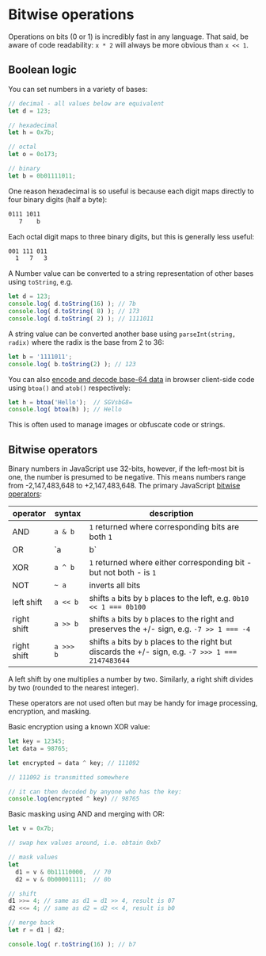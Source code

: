 # Bitwise operations

Operations on bits (0 or 1) is incredibly fast in any language. That said, be aware of code readability: `x * 2` will always be more obvious than `x << 1`.

## Boolean logic

You can set numbers in a variety of bases:

```js
// decimal - all values below are equivalent
let d = 123;

// hexadecimal
let h = 0x7b;

// octal
let o = 0o173;

// binary
let b = 0b01111011;
```

One reason hexadecimal is so useful is because each digit maps directly to four binary digits (half a byte):

```txt
0111 1011
   7    b
```

Each octal digit maps to three binary digits, but this is generally less useful:

```txt
001 111 011
  1   7   3
```

A Number value can be converted to a string representation of other bases using `toString`, e.g.

```js
let d = 123;
console.log( d.toString(16) ); // 7b
console.log( d.toString( 8) ); // 173
console.log( d.toString( 2) ); // 1111011
```

A string value can be converted another base using `parseInt(string, radix)` where the radix is the base from 2 to 36:

```js
let b = '1111011';
console.log( b.toString(2) ); // 123
```

You can also [encode and decode base-64 data](https://developer.mozilla.org/en-US/docs/Web/API/WindowBase64/Base64_encoding_and_decoding) in browser client-side code using `btoa()` and `atob()` respectively:

```js
let h = btoa('Hello');  // SGVsbG8=
console.log( btoa(h) ); // Hello
```

This is often used to manage images or obfuscate code or strings.

## Bitwise operators

Binary numbers in JavaScript use 32-bits, however, if the left-most bit is one, the number is presumed to be negative. This means numbers range from -2,147,483,648 to +2,147,483,648. The primary JavaScript [bitwise operators](https://developer.mozilla.org/en-US/docs/Web/JavaScript/Reference/Operators/Bitwise_Operators):

|operator|syntax|description|
|-|-|-|
|AND|`a & b`|`1` returned where corresponding bits are both `1`|
|OR|`a | b`|`1` returned where either corresponding bit is `1`|
|XOR|`a ^ b`|`1` returned where either corresponding bit - but not both - is `1`|
|NOT|`~ a`|inverts all bits|
|left shift|`a << b`|shifts `a` bits by `b` places to the left, e.g. `0b10 << 1 === 0b100`|
|right shift|`a >> b`|shifts `a` bits by `b` places to the right and preserves the +/- sign, e.g. `-7 >> 1 === -4`|
|right shift|`a >>> b`|shifts `a` bits by `b` places to the right but discards the +/- sign, e.g. `-7 >>> 1 === 2147483644`|

A left shift by one multiplies a number by two. Similarly, a right shift divides by two (rounded to the nearest integer).

These operators are not used often but may be handy for image processing, encryption, and masking.

Basic encryption using a known XOR value:

```js
let key = 12345;
let data = 98765;

let encrypted = data ^ key; // 111092

// 111092 is transmitted somewhere

// it can then decoded by anyone who has the key:
console.log(encrypted ^ key) // 98765
```

Basic masking using AND and merging with OR:

```js
let v = 0x7b;

// swap hex values around, i.e. obtain 0xb7

// mask values
let
  d1 = v & 0b11110000,  // 70
  d2 = v & 0b00001111;  // 0b

// shift
d1 >>= 4; // same as d1 = d1 >> 4, result is 07
d2 <<= 4; // same as d2 = d2 << 4, result is b0

// merge back
let r = d1 | d2;

console.log( r.toString(16) ); // b7
```
